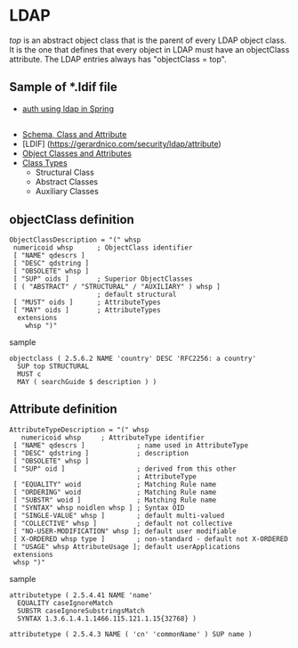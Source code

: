 # LDAP


*top* is an abstract object class that is the parent of every LDAP object class. It is the one that defines 
that every object in LDAP must have an objectClass attribute. The LDAP entries always has "objectClass = top".

## Sample of \*.ldif file
- [auth using ldap in Spring](https://spring.io/guides/gs/authenticating-ldap/)


## 
- [Schema, Class and Attribute](https://www.zytrax.com/books/ldap/ch3/)
- [LDIF] (https://gerardnico.com/security/ldap/attribute)
- [Object Classes and Attributes](https://www.zytrax.com/books/ldap/ape/)
- [Class Types](http://www.ldapexplorer.com/en/manual/107060000-ldap-object-classes.htm)
    - Structural Class 
    - Abstract Classes
    - Auxiliary Classes
    
## objectClass definition
```
ObjectClassDescription = "(" whsp
 numericoid whsp      ; ObjectClass identifier
 [ "NAME" qdescrs ]
 [ "DESC" qdstring ]
 [ "OBSOLETE" whsp ]
 [ "SUP" oids ]       ; Superior ObjectClasses
 [ ( "ABSTRACT" / "STRUCTURAL" / "AUXILIARY" ) whsp ]
                      ; default structural
 [ "MUST" oids ]      ; AttributeTypes
 [ "MAY" oids ]       ; AttributeTypes
  extensions 
	whsp ")"  
```
sample
```
objectclass ( 2.5.6.2 NAME 'country' DESC 'RFC2256: a country'
  SUP top STRUCTURAL
  MUST c
  MAY ( searchGuide $ description ) )
```

## Attribute definition
```
AttributeTypeDescription = "(" whsp
   numericoid whsp     ; AttributeType identifier
 [ "NAME" qdescrs ]             ; name used in AttributeType
 [ "DESC" qdstring ]            ; description
 [ "OBSOLETE" whsp ]
 [ "SUP" oid ]                  ; derived from this other
                                ; AttributeType
 [ "EQUALITY" woid              ; Matching Rule name
 [ "ORDERING" woid              ; Matching Rule name
 [ "SUBSTR" woid ]              ; Matching Rule name
 [ "SYNTAX" whsp noidlen whsp ] ; Syntax OID
 [ "SINGLE-VALUE" whsp ]        ; default multi-valued
 [ "COLLECTIVE" whsp ]          ; default not collective
 [ "NO-USER-MODIFICATION" whsp ]; default user modifiable
 [ X-ORDERED whsp type ]        ; non-standard - default not X-ORDERED
 [ "USAGE" whsp AttributeUsage ]; default userApplications
 extensions
 whsp ")"
```
sample
```
attributetype ( 2.5.4.41 NAME 'name'
  EQUALITY caseIgnoreMatch
  SUBSTR caseIgnoreSubstringsMatch
  SYNTAX 1.3.6.1.4.1.1466.115.121.1.15{32768} )
  
attributetype ( 2.5.4.3 NAME ( 'cn' 'commonName' ) SUP name )  
```
